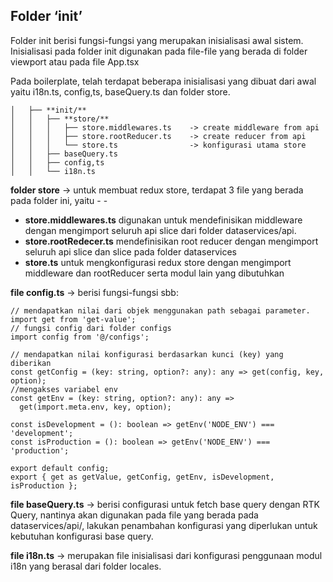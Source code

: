 ## Folder ‘init’

Folder init berisi fungsi-fungsi yang merupakan inisialisasi awal sistem. Inisialisasi pada folder init digunakan pada file-file yang berada di folder viewport atau pada file App.tsx

Pada boilerplate, telah terdapat beberapa inisialisasi yang dibuat dari awal yaitu i18n.ts, config,ts, baseQuery.ts dan folder store.

```
│   ├── **init/**
│   │   ├── **store/**
│   │   │   ├── store.middlewares.ts    -> create middleware from api
│   │   │   ├── store.rootReducer.ts    -> create reducer from api
│   │   │   └── store.ts                -> konfigurasi utama store
│   │   ├── baseQuery.ts
│   │   ├── config,ts
│   │   └── i18n.ts
```

**folder store** → untuk membuat redux store, terdapat 3 file yang berada pada folder ini, yaitu - -

- **store.middlewares.ts** digunakan untuk mendefinisikan middleware dengan mengimport seluruh api slice dari folder dataservices/api.
- **store.rootRedecer.ts** mendefinisikan root reducer dengan mengimport seluruh api slice dan slice pada folder dataservices
- **store.ts** untuk mengkonfigurasi redux store dengan mengimport middleware dan rootReducer serta modul lain yang dibutuhkan

**file config.ts** → berisi fungsi-fungsi sbb:

```tsx
// mendapatkan nilai dari objek menggunakan path sebagai parameter.
import get from 'get-value';
// fungsi config dari folder configs
import config from '@/configs';

// mendapatkan nilai konfigurasi berdasarkan kunci (key) yang diberikan
const getConfig = (key: string, option?: any): any => get(config, key, option);
//mengakses variabel env
const getEnv = (key: string, option?: any): any =>
  get(import.meta.env, key, option);

const isDevelopment = (): boolean => getEnv('NODE_ENV') === 'development';
const isProduction = (): boolean => getEnv('NODE_ENV') === 'production';

export default config;
export { get as getValue, getConfig, getEnv, isDevelopment, isProduction };
```

**file baseQuery.ts** → berisi configurasi untuk fetch base query dengan RTK Query, nantinya akan digunakan pada file yang berada pada dataservices/api/, lakukan penambahan konfigurasi yang diperlukan untuk kebutuhan konfigurasi base query.

**file i18n.ts** → merupakan file inisialisasi dari konfigurasi penggunaan modul i18n yang berasal dari folder locales.
